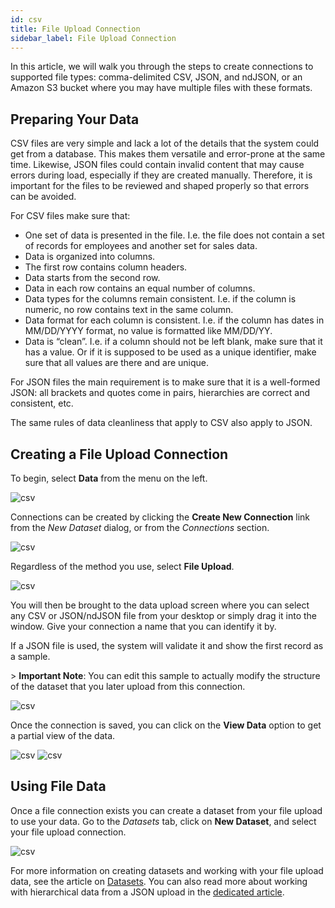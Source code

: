 ```yaml
---
id: csv
title: File Upload Connection
sidebar_label: File Upload Connection
---
```

<div style={{textAlign: "justify"}}>

In this article, we will walk you through the steps to create connections to supported file types: comma-delimited CSV, JSON, and ndJSON, or an Amazon S3 bucket where you may have multiple files with these formats.

## Preparing Your Data

CSV files are very simple and lack a lot of the details that the system could get from a database. This makes them versatile and error-prone at the same time. Likewise, JSON files could contain invalid content that may cause errors during load, especially if they are created manually. Therefore, it is important for the files to be reviewed and shaped properly so that errors can be avoided. 

For CSV files make sure that:

-   One set of data is presented in the file. I.e. the file does not contain a set of records for employees and another set for sales data.
-   Data is organized into columns.
-   The first row contains column headers.
-   Data starts from the second row.
-   Data in each row contains an equal number of columns.
-   Data types for the columns remain consistent. I.e. if the column is numeric, no row contains text in the same column.
-   Data format for each column is consistent. I.e. if the column has dates in MM/DD/YYYY format, no value is formatted like MM/DD/YY.
-   Data is “clean”. I.e. if a column should not be left blank, make sure that it has a value. Or if it is supposed to be used as a unique identifier, make sure that all values are there and are unique.

For JSON files the main requirement is to make sure that it is a well-formed JSON: all brackets and quotes come in pairs, hierarchies are correct and consistent, etc. 

The same rules of data cleanliness that apply to CSV also apply to JSON.

## Creating a File Upload Connection

To begin, select **Data** from the menu on the left.

![csv](https://s3.amazonaws.com/cdn.qrvey.com/documentation_assets/ui-docs/datasets/3.4.2.2_csv/fileup1.png#thumbnail-20)

Connections can be created by clicking the **Create New Connection** link from the _New Dataset_ dialog, or from the _Connections_ section. 

![csv](https://s3.amazonaws.com/cdn.qrvey.com/documentation_assets/ui-docs/datasets/3.4.2.2_csv/fileup2.png#thumbnail)

Regardless of the method you use, select **File Upload**.

![csv](https://s3.amazonaws.com/cdn.qrvey.com/documentation_assets/ui-docs/datasets/3.4.2.2_csv/fileup3.png#thumbnail)

You will then be brought to the data upload screen where you can select any CSV or JSON/ndJSON file from your desktop or simply drag it into the window. Give your connection a name that you can identify it by.

If a JSON file is used, the system will validate it and show the first record as a sample.

&gt; **Important Note**: You can edit this sample to actually modify the structure of the dataset that you later upload from this connection.  

![csv](https://s3.amazonaws.com/cdn.qrvey.com/documentation_assets/ui-docs/datasets/3.4.2.2_csv/fileup4.png#thumbnail)

Once the connection is saved, you can click on the **View Data** option to get a partial view of the data. 

![csv](https://s3.amazonaws.com/cdn.qrvey.com/documentation_assets/ui-docs/datasets/3.4.2.2_csv/fileup5.png#thumbnail)
![csv](https://s3.amazonaws.com/cdn.qrvey.com/documentation_assets/ui-docs/datasets/3.4.2.2_csv/fileup6.png#thumbnail)

## Using File Data

Once a file connection exists you can create a dataset from your file upload to use your data. Go to the _Datasets_ tab, click on **New Dataset**, and select your file upload connection. 

![csv](https://s3.amazonaws.com/cdn.qrvey.com/documentation_assets/ui-docs/datasets/3.4.2.2_csv/fileup7.png#thumbnail)

For more information on creating datasets and working with your file upload data, see the article on <a href="/docs/ui-docs/datasets/datasets/">Datasets</a>. You can also read more about working with hierarchical data from a JSON upload in the <a href="/docs/ui-docs/datasets/hierarchical-data/">dedicated article</a>. 
</div>